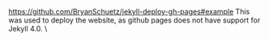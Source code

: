 https://github.com/BryanSchuetz/jekyll-deploy-gh-pages#example
This was used to deploy the website, as github pages does not have support for Jekyll 4.0. \